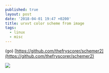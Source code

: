 ```yaml
---
published: true
layout: post
date: '2018-04-01 19:47 +0200'
title: urxvt color scheme from image
tags:
  - linux
  - misc
---
```

(go) [https://github.com/thefryscorer/schemer2](https://github.com/thefryscorer/schemer2)

![](https://camo.githubusercontent.com/4a98620c4df95e87367dc3ea2b14111dfe4aa579/687474703a2f2f692e696d6775722e636f6d2f6346396d484d442e706e67)